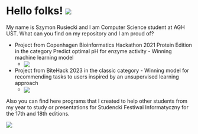 # Hello folks! ![](https://komarev.com/ghpvc/?username=Rusiek)
My name is Szymon Rusiecki and I am Computer Science student at AGH UST. What can you find on my repository and I am proud of?
- Project from Copenhagen Bioinformatics Hackathon 2021 Protein Edition in the category Predict optimal pH for enzyme activity - Winning machine learning model
  - <a href="https://github.com/Rusiek/optimal-ph"> <img align="center" src="https://github-readme-stats-rusiek.vercel.app/api/pin/?username=Rusiek&&theme=react&repo=optimal-ph" /> </a>
- Project from BiteHack 2023 in the classic category - Winning model for recommending tasks to users inspired by an unsupervised learning approach
  - <a href="https://github.com/Rusiek/BITE_HACK"> <img align="center" src="https://github-readme-stats-rusiek.vercel.app/api/pin/?username=Rusiek&theme=react&repo=BITE_HACK" /> </a>

Also you can find here programs that I created to help other students from my year to study or presentations for Studencki Festiwal Informatyczny for the 17th and 18th editions.

<a href=""> <img align="center" src="https://github-readme-stats-rusiek.vercel.app/api/top-langs/?username=Rusiek&theme=react&layout=compact&langs_count=8" /> </a>

